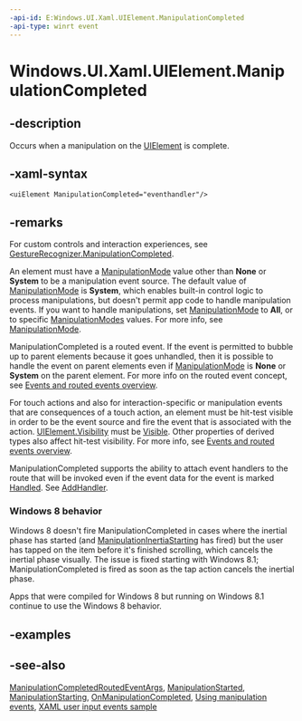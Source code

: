 ```yaml
---
-api-id: E:Windows.UI.Xaml.UIElement.ManipulationCompleted
-api-type: winrt event
---
```


<!-- Event syntax
public event Windows.UI.Xaml.Input.ManipulationCompletedEventHandler ManipulationCompleted
-->

# Windows.UI.Xaml.UIElement.ManipulationCompleted

## -description

Occurs when a manipulation on the [UIElement](uielement.md) is complete.

## -xaml-syntax

```xaml
<uiElement ManipulationCompleted="eventhandler"/>
```

## -remarks

For custom controls and interaction experiences, see [GestureRecognizer.ManipulationCompleted](../windows.ui.input/gesturerecognizer_manipulationcompleted.md).

An element must have a [ManipulationMode](uielement_manipulationmode.md) value other than **None** or **System** to be a manipulation event source. The default value of [ManipulationMode](uielement_manipulationmode.md) is **System**, which enables built-in control logic to process manipulations, but doesn't permit app code to handle manipulation events. If you want to handle manipulations, set [ManipulationMode](uielement_manipulationmode.md) to **All**, or to specific [ManipulationModes](../windows.ui.xaml.input/manipulationmodes.md) values. For more info, see [ManipulationMode](uielement_manipulationmode.md).

ManipulationCompleted is a routed event. If the event is permitted to bubble up to parent elements because it goes unhandled, then it is possible to handle the event on parent elements even if [ManipulationMode](uielement_manipulationmode.md) is **None** or **System** on the parent element. For more info on the routed event concept, see [Events and routed events overview](https://docs.microsoft.com/windows/uwp/xaml-platform/events-and-routed-events-overview).

For touch actions and also for interaction-specific or manipulation events that are consequences of a touch action, an element must be hit-test visible in order to be the event source and fire the event that is associated with the action. [UIElement.Visibility](uielement_visibility.md) must be [Visible](visibility.md). Other properties of derived types also affect hit-test visibility. For more info, see [Events and routed events overview](https://docs.microsoft.com/windows/uwp/xaml-platform/events-and-routed-events-overview).

ManipulationCompleted supports the ability to attach event handlers to the route that will be invoked even if the event data for the event is marked [Handled](../windows.ui.xaml.input/manipulationcompletedroutedeventargs_handled.md). See [AddHandler](uielement_addhandler_2121467075.md).

### Windows 8 behavior

Windows 8 doesn't fire ManipulationCompleted in cases where the inertial phase has started (and [ManipulationInertiaStarting](uielement_manipulationinertiastarting.md) has fired) but the user has tapped on the item before it's finished scrolling, which cancels the inertial phase visually. The issue is fixed starting with Windows 8.1; ManipulationCompleted is fired as soon as the tap action cancels the inertial phase.

Apps that were compiled for Windows 8 but running on Windows 8.1 continue to use the Windows 8 behavior.

## -examples

## -see-also

[ManipulationCompletedRoutedEventArgs](../windows.ui.xaml.input/manipulationcompletedroutedeventargs.md), [ManipulationStarted](uielement_manipulationstarted.md), [ManipulationStarting](uielement_manipulationstarting.md), [OnManipulationCompleted](../windows.ui.xaml.controls/control_onmanipulationcompleted_955700152.md), [Using manipulation events](https://docs.microsoft.com/previous-versions/windows/apps/hh465387(v=win.10)), [XAML user input events sample](https://github.com/microsoftarchive/msdn-code-gallery-microsoft/tree/master/Official%20Windows%20Platform%20Sample/Input%20XAML%20user%20input%20events%20sample)
